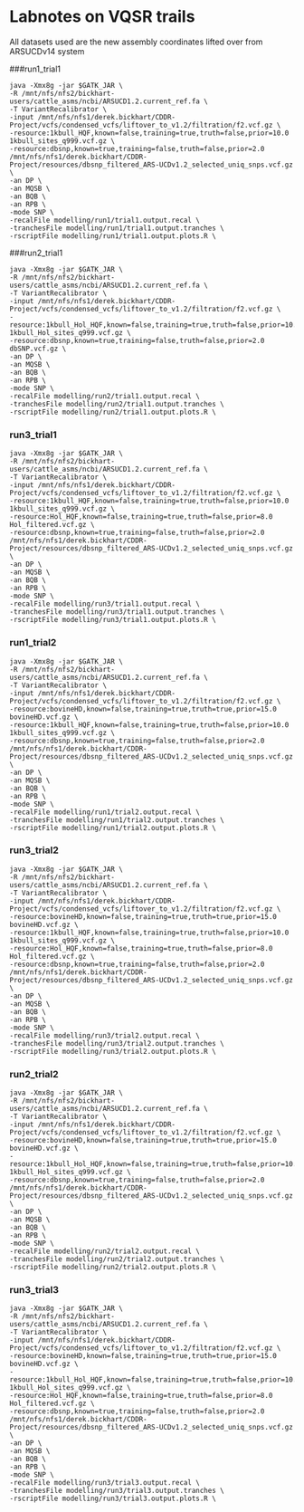 Labnotes on VQSR trails
=======================

All datasets used are the new assembly coordinates lifted over from ARSUCDv14 system 




###run1_trial1
    
    java -Xmx8g -jar $GATK_JAR \
    -R /mnt/nfs/nfs2/bickhart-users/cattle_asms/ncbi/ARSUCD1.2.current_ref.fa \
    -T VariantRecalibrator \
    -input /mnt/nfs/nfs1/derek.bickhart/CDDR-Project/vcfs/condensed_vcfs/liftover_to_v1.2/filtration/f2.vcf.gz \
    -resource:1kbull_HQF,known=false,training=true,truth=false,prior=10.0 1kbull_sites_q999.vcf.gz \
    -resource:dbsnp,known=true,training=false,truth=false,prior=2.0 /mnt/nfs/nfs1/derek.bickhart/CDDR-Project/resources/dbsnp_filtered_ARS-UCDv1.2_selected_uniq_snps.vcf.gz \
    -an DP \
    -an MQSB \
    -an BQB \
    -an RPB \
    -mode SNP \
    -recalFile modelling/run1/trial1.output.recal \
    -tranchesFile modelling/run1/trial1.output.tranches \
    -rscriptFile modelling/run1/trial1.output.plots.R \
    

###run2_trial1

    java -Xmx8g -jar $GATK_JAR \
    -R /mnt/nfs/nfs2/bickhart-users/cattle_asms/ncbi/ARSUCD1.2.current_ref.fa \
    -T VariantRecalibrator \
    -input /mnt/nfs/nfs1/derek.bickhart/CDDR-Project/vcfs/condensed_vcfs/liftover_to_v1.2/filtration/f2.vcf.gz \
    -resource:1kbull_Hol_HQF,known=false,training=true,truth=false,prior=10.0 1kbull_Hol_sites_q999.vcf.gz \
    -resource:dbsnp,known=true,training=false,truth=false,prior=2.0 dbSNP.vcf.gz \
    -an DP \
    -an MQSB \
    -an BQB \
    -an RPB \
    -mode SNP \
    -recalFile modelling/run2/trial1.output.recal \
    -tranchesFile modelling/run2/trial1.output.tranches \
    -rscriptFile modelling/run2/trial1.output.plots.R \
    
### run3_trial1

    java -Xmx8g -jar $GATK_JAR \
    -R /mnt/nfs/nfs2/bickhart-users/cattle_asms/ncbi/ARSUCD1.2.current_ref.fa \
    -T VariantRecalibrator \
    -input /mnt/nfs/nfs1/derek.bickhart/CDDR-Project/vcfs/condensed_vcfs/liftover_to_v1.2/filtration/f2.vcf.gz \
    -resource:1kbull_HQF,known=false,training=true,truth=false,prior=10.0 1kbull_sites_q999.vcf.gz \
    -resource:Hol_HQF,known=false,training=true,truth=false,prior=8.0 Hol_filtered.vcf.gz \
    -resource:dbsnp,known=true,training=false,truth=false,prior=2.0 /mnt/nfs/nfs1/derek.bickhart/CDDR-Project/resources/dbsnp_filtered_ARS-UCDv1.2_selected_uniq_snps.vcf.gz \
    -an DP \
    -an MQSB \
    -an BQB \
    -an RPB \
    -mode SNP \
    -recalFile modelling/run3/trial1.output.recal \
    -tranchesFile modelling/run3/trial1.output.tranches \
    -rscriptFile modelling/run3/trial1.output.plots.R \


### run1_trial2

    java -Xmx8g -jar $GATK_JAR \
    -R /mnt/nfs/nfs2/bickhart-users/cattle_asms/ncbi/ARSUCD1.2.current_ref.fa \
    -T VariantRecalibrator \
    -input /mnt/nfs/nfs1/derek.bickhart/CDDR-Project/vcfs/condensed_vcfs/liftover_to_v1.2/filtration/f2.vcf.gz \
    -resource:bovineHD,known=false,training=true,truth=true,prior=15.0 bovineHD.vcf.gz \
    -resource:1kbull_HQF,known=false,training=true,truth=false,prior=10.0 1kbull_sites_q999.vcf.gz \
    -resource:dbsnp,known=true,training=false,truth=false,prior=2.0 /mnt/nfs/nfs1/derek.bickhart/CDDR-Project/resources/dbsnp_filtered_ARS-UCDv1.2_selected_uniq_snps.vcf.gz \
    -an DP \
    -an MQSB \
    -an BQB \
    -an RPB \
    -mode SNP \
    -recalFile modelling/run1/trial2.output.recal \
    -tranchesFile modelling/run1/trial2.output.tranches \
    -rscriptFile modelling/run1/trial2.output.plots.R \
 

### run3_trial2 ###
   
    java -Xmx8g -jar $GATK_JAR \
    -R /mnt/nfs/nfs2/bickhart-users/cattle_asms/ncbi/ARSUCD1.2.current_ref.fa \
    -T VariantRecalibrator \
    -input /mnt/nfs/nfs1/derek.bickhart/CDDR-Project/vcfs/condensed_vcfs/liftover_to_v1.2/filtration/f2.vcf.gz \
    -resource:bovineHD,known=false,training=true,truth=true,prior=15.0 bovineHD.vcf.gz \
    -resource:1kbull_HQF,known=false,training=true,truth=false,prior=10.0 1kbull_sites_q999.vcf.gz \
    -resource:Hol_HQF,known=false,training=true,truth=false,prior=8.0 Hol_filtered.vcf.gz \
    -resource:dbsnp,known=true,training=false,truth=false,prior=2.0 /mnt/nfs/nfs1/derek.bickhart/CDDR-Project/resources/dbsnp_filtered_ARS-UCDv1.2_selected_uniq_snps.vcf.gz \
    -an DP \
    -an MQSB \
    -an BQB \
    -an RPB \
    -mode SNP \
    -recalFile modelling/run3/trial2.output.recal \
    -tranchesFile modelling/run3/trial2.output.tranches \
    -rscriptFile modelling/run3/trial2.output.plots.R \


### run2_trial2 ###

    java -Xmx8g -jar $GATK_JAR \
    -R /mnt/nfs/nfs2/bickhart-users/cattle_asms/ncbi/ARSUCD1.2.current_ref.fa \
    -T VariantRecalibrator \
    -input /mnt/nfs/nfs1/derek.bickhart/CDDR-Project/vcfs/condensed_vcfs/liftover_to_v1.2/filtration/f2.vcf.gz \
    -resource:bovineHD,known=false,training=true,truth=true,prior=15.0 bovineHD.vcf.gz \
    -resource:1kbull_Hol_HQF,known=false,training=true,truth=false,prior=10.0 1kbull_Hol_sites_q999.vcf.gz \
    -resource:dbsnp,known=true,training=false,truth=false,prior=2.0 /mnt/nfs/nfs1/derek.bickhart/CDDR-Project/resources/dbsnp_filtered_ARS-UCDv1.2_selected_uniq_snps.vcf.gz \
    -an DP \
    -an MQSB \
    -an BQB \
    -an RPB \
    -mode SNP \
    -recalFile modelling/run2/trial2.output.recal \
    -tranchesFile modelling/run2/trial2.output.tranches \
    -rscriptFile modelling/run2/trial2.output.plots.R \
    

### run3_trial3 ###

    java -Xmx8g -jar $GATK_JAR \
    -R /mnt/nfs/nfs2/bickhart-users/cattle_asms/ncbi/ARSUCD1.2.current_ref.fa \
    -T VariantRecalibrator \
    -input /mnt/nfs/nfs1/derek.bickhart/CDDR-Project/vcfs/condensed_vcfs/liftover_to_v1.2/filtration/f2.vcf.gz \
    -resource:bovineHD,known=false,training=true,truth=true,prior=15.0 bovineHD.vcf.gz \
    -resource:1kbull_Hol_HQF,known=false,training=true,truth=false,prior=10.0 1kbull_Hol_sites_q999.vcf.gz \
    -resource:Hol_HQF,known=false,training=true,truth=false,prior=8.0 Hol_filtered.vcf.gz \
    -resource:dbsnp,known=true,training=false,truth=false,prior=2.0 /mnt/nfs/nfs1/derek.bickhart/CDDR-Project/resources/dbsnp_filtered_ARS-UCDv1.2_selected_uniq_snps.vcf.gz \
    -an DP \
    -an MQSB \
    -an BQB \
    -an RPB \
    -mode SNP \
    -recalFile modelling/run3/trial3.output.recal \
    -tranchesFile modelling/run3/trial3.output.tranches \
    -rscriptFile modelling/run3/trial3.output.plots.R \
    